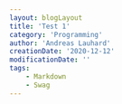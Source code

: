 ```yaml
---
layout: blogLayout
title: 'Test 1'
category: 'Programming'
author: 'Andreas Lauhard'
creationDate: '2020-12-12'
modificationDate: ''
tags: 
    - Markdown
    - Swag
---
```

<script>
    import Content from './content.md'
</script>

<Content/>